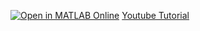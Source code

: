 [![Open in MATLAB Online](https://www.mathworks.com/images/responsive/global/open-in-matlab-online.svg)](https://matlab.mathworks.com/open/github/v1?repo=toughnut9908/MATLAB-Number-Theory)
[Youtube Tutorial](https://www.youtube.com/playlist?list=PLEwHUgzXv4Qs9K5vVLK0XGt8LO-TvXjp4)
